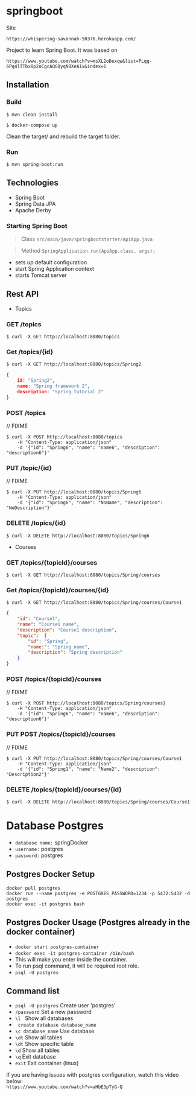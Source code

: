 # springboot

Site

``` https://whispering-savannah-50376.herokuapp.com/ ```

Project to learn Spring Boot.
It was based on 

```https://www.youtube.com/watch?v=msXL2oDexqw&list=PLqq-6Pq4lTTbx8p2oCgcAQGQyqN8XeA1x&index=1```

## Installation

### Build
` $ mvn clean install `

` $ docker-compose up `


Clean the target/ and rebuild the target folder.

### Run
``` $ mvn spring-boot:run ```

## Technologies

- Spring Boot
- Spring Data JPA
- Apache Derby

### Starting Spring Boot
> Class ```src/main/java/springbootstarter/ApiApp.java```

>Method ```SpringApplication.run(ApiApp.class, args); ``` 

- sets up default configuration
- start Spring Application context
- starts Tomcat server


## Rest API

- Topics

### GET /topics
 
```$ curl -X GET http://localhost:8080/topics ```

### Get /topics/{id}

```$ curl -X GET http://localhost:8080/topics/Spring2 ```

```json
{
    id: "Spring2", 
    name: "Spring framework 2", 
    description: "Spring tutorial 2"
} 
```


### POST /topics
// FIXME
```console
$ curl -X POST http://localhost:8080/topics  
    -H "Content-Type: application/json" 
    -d '{"id": "Spring6", "name": "name6", "description": "description6"}' 
```

### PUT /topic/{id}
// FIXME
```console
$ curl -X PUT http://localhost:8080/topics/Spring6  
    -H "Content-Type: application/json" 
    -d '{"id": "Spring6", "name": "NoName", "description": "NoDescription"}' 
```

### DELETE /topics/{id}
 
```$ curl -X DELETE http://localhost:8080/topics/Spring6 ```



- Courses

### GET /topics/{topicId}/courses
 
```$ curl -X GET http://localhost:8080/topics/Spring/courses ```

### Get /topics/{topicId}/courses/{id}

```$ curl -X GET http://localhost:8080/topics/Spring/courses/Course1 ```

```json
{
    "id": "Course1", 
    "name": "Course1 name", 
    "description": "Course1 description",
    "topic":  {
        "id": "Spring",
        "name:": "Spring name",
        "description": "Spring description"
    } 
} 
```

### POST /topics/{topicId}/courses
// FIXME
```console
$ curl -X POST http://localhost:8080/topics/Spring/courses}  
    -H "Content-Type: application/json" 
    -d '{"id": "Spring6", "name": "name6", "description": "description6"}' 
```

### PUT POST /topics/{topicId}/courses
// FIXME
```console
$ curl -X PUT http://localhost:8080/topics/Spring/courses/Course1  
    -H "Content-Type: application/json" 
    -d '{"id": "Spring1", "name": "Name2", "description": "Description2"}' 
```

### DELETE /topics/{topicId}/courses/{id}
 
```$ curl -X DELETE http://localhost:8080/topics/Spring/courses/Course1 ```

# Database Postgres

* `database name:` springDocker    
* ```username:``` postgres
* ```password:``` postgres

## Postgres Docker Setup
```docker pull postgres```<br>
`docker run --name postgres -e POSTGRES_PASSWORD=1234 -p 5432:5432 -d postgres `<br>
`docker exec -it postgres bash` <br>

## Postgres Docker Usage (Postgres already in the docker container)
* `docker start postgres-container`
* `docker exec -it postgres-container /bin/bash`<br>
* This will make you enter inside the container.
* To run psql command, it will be required root role.
* `psql -U postgres`

## Command list

* `psql -U postgres` Create user 'postgres'
* `/password` Set a new password  
*  `\l ` Show all databases
* ` create database database_name`  
* ` \c database_name ` Use database
* ` \dt ` Show all tables
* ` \dt ` Show specific table
* ` \d ` Show all tables
* ` \q ` Exit database
* ` exit ` Exit container (linux)

If you are having issues with postgres configuration, watch this video below: <br>
` https://www.youtube.com/watch?v=aHbE3pTyG-Q `
